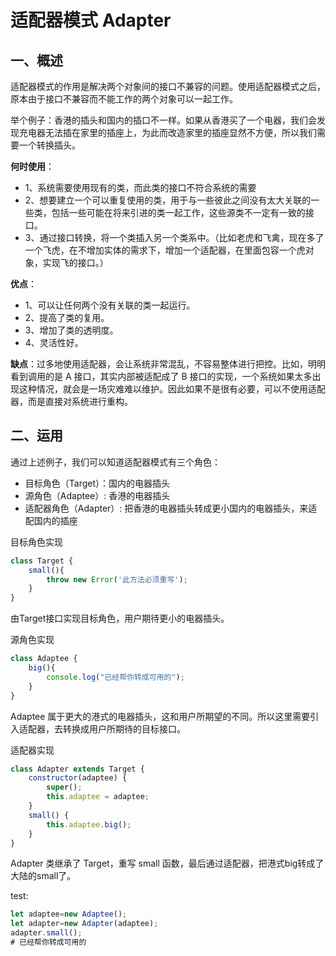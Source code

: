 # 适配器模式 Adapter

## 一、概述

适配器模式的作用是解决两个对象间的接口不兼容的问题。使用适配器模式之后，原本由于接口不兼容而不能工作的两个对象可以一起工作。

举个例子：香港的插头和国内的插口不一样。如果从香港买了一个电器，我们会发现充电器无法插在家里的插座上，为此而改造家里的插座显然不方便，所以我们需要一个转换插头。

**何时使用**： 

- 1、系统需要使用现有的类，而此类的接口不符合系统的需要
- 2、想要建立一个可以重复使用的类，用于与一些彼此之间没有太大关联的一些类，包括一些可能在将来引进的类一起工作，这些源类不一定有一致的接口。
- 3、通过接口转换，将一个类插入另一个类系中。（比如老虎和飞禽，现在多了一个飞虎，在不增加实体的需求下，增加一个适配器，在里面包容一个虎对象，实现飞的接口。）

**优点**：

-  1、可以让任何两个没有关联的类一起运行。
-  2、提高了类的复用。
-  3、增加了类的透明度。
-  4、灵活性好。

**缺点**：过多地使用适配器，会让系统非常混乱，不容易整体进行把控。比如，明明看到调用的是 A 接口，其实内部被适配成了 B 接口的实现，一个系统如果太多出现这种情况，就会是一场灾难难以维护。因此如果不是很有必要，可以不使用适配器，而是直接对系统进行重构。

## 二、运用

通过上述例子，我们可以知道适配器模式有三个角色：

- 目标角色（Target）：国内的电器插头
- 源角色（Adaptee）: 香港的电器插头
- 适配器角色（Adapter）: 把香港的电器插头转成更小国内的电器插头，来适配国内的插座

目标角色实现

```js
class Target {
    small(){
        throw new Error('此方法必须重写');
    }
}
```

由Target接口实现目标角色，用户期待更小的电器插头。

源角色实现

```js
class Adaptee {
    big(){
        console.log("已经帮你转成可用的");
    }
}
```

Adaptee 属于更大的港式的电器插头，这和用户所期望的不同。所以这里需要引入适配器，去转换成用户所期待的目标接口。

适配器实现

```js
class Adapter extends Target {
    constructor(adaptee) {
        super();
        this.adaptee = adaptee;
    }
    small() {
        this.adaptee.big();
    }
}
```

Adapter 类继承了 Target，重写 small 函数，最后通过适配器，把港式big转成了大陆的small了。

test:

```js
let adaptee=new Adaptee();
let adapter=new Adapter(adaptee);
adapter.small();
# 已经帮你转成可用的
```





















